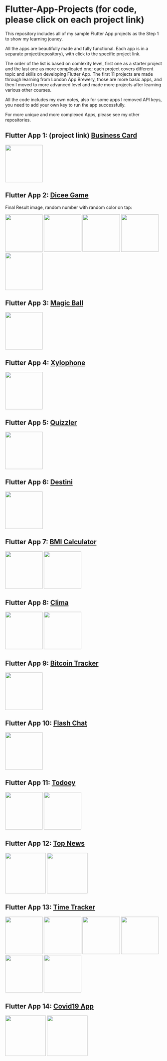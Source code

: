 # Flutter-App-Projects (for code, please click on each project link)
This repository includes all of my sample Flutter App projects as the Step 1 to show my learning jouney. 

All the apps are beautifully made and fully functional. Each app is in a separate project(repository), with click to the specific project link. 

The order of the list is based on comlexity level, first one as a starter project and the last one as more complicated one; each project covers different topic and skills on developing Flutter App. The first 11 projects are made through learning from London App Brewery, those are more basic apps, and then I moved to more advanced level and made more projects after learning various other courses. 

All the code includes my own notes, also for some apps I removed API keys, you need to add your own key to run the app successfully.

For more unique and more complexed Apps, please see my other repositories. 

## Flutter App 1: (project link) <a href="https://github.com/lutang123/business_card_flutter">Business Card</a>

<img src="BusinessCard_iOS.png" width="120"> 

## Flutter App 2: <a href="https://github.com/lutang123/dicee-game-flutter">Dicee Game</a>

Final Result image, random number with random color on tap:
<p float="left">
  <img src="screenshot1.png" width="120" />
  <img src="screenshot2.png" width="120" /> 
  <img src="screenshot3.png" width="120" />
  <img src="screenshot4.png" width="120" />
  <img src="screenshot5.png" width="120" />
</p>

## Flutter App 3: <a href="https://github.com/lutang123/magic-8-ball-flutter-v2">Magic Ball</a>

<img src="magic_ball.png" width="120"> 

## Flutter App 4: <a href="https://github.com/lutang123/xylophone-flutter">Xylophone</a>

<img src="xylophone.png" width="120">

## Flutter App 5: <a href="https://github.com/lutang123/quizzler-flutter">Quizzler</a>

<img src="quizzler.png" width="120">

## Flutter App 6: <a href="https://github.com/lutang123/destini-flutter">Destini</a>

<img src="destini.png" width="120">

## Flutter App 7: <a href="https://github.com/lutang123/bmi-calculator-flutter">BMI Calculator</a>

<p float="right">
  <img src="BMI1.png" width="120" />
  <img src="BMI2.png" width="120" /> 
</p>

## Flutter App 8: <a href="https://github.com/lutang123/clima-flutter">Clima</a>

<p float="right">
  <img src="weather1.png" width="120" />
  <img src="weather2.png" width="120" /> 
</p>

## Flutter App 9: <a href="https://github.com/lutang123/coin-tracker">Bitcoin Tracker</a>

<img src="bitcoin.png" width="120">

## Flutter App 10: <a href="https://github.com/lutang123/Flash-chat">Flash Chat</a>

<img src="flashchat.png" width="120">

## Flutter App 11: <a href="https://github.com/lutang123/todoey">Todoey</a>

<p float="right">
  <img src="todoey1.png" width="120" />
  <img src="todoey2.png" width="120" /> 
</p>


## Flutter App 12: <a href="https://github.com/lutang123/Top-News">Top News</a>

<p float="right">
  <img src="top-news.png" width="130" />
  <img src="search-result.png" width="130" /> 
</p>

## Flutter App 13: <a href="https://github.com/lutang123/Timer-Tracker-Flutter">Time Tracker</a>

<p float="left">
  <img src="timetracker1.png" width="120" />
  <img src="timetracker2.png" width="120" /> 
  <img src="timetracker3.png" width="120" />
  <img src="timetracker4.png" width="120" />
  <img src="timetracker5.png" width="120" />
  <img src="timetracker6.png" width="120" />
</p>


## Flutter App 14: <a href="https://github.com/lutang123/Covid19-app">Covid19 App</a>

<p float="right">
  <img src="covid1.png" width="130" />
  <img src="covid2.png" width="130" /> 
</p>





